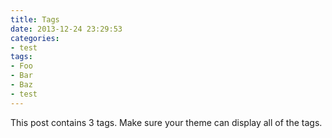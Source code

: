 ```yaml
---
title: Tags
date: 2013-12-24 23:29:53
categories:
- test
tags:
- Foo
- Bar
- Baz
- test
---
```


This post contains 3 tags. Make sure your theme can display all of the tags.

